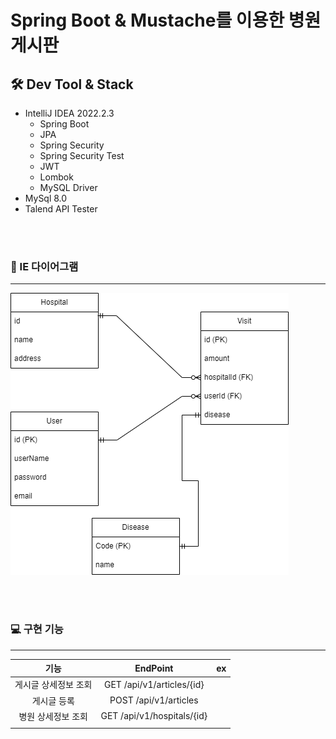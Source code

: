 # Spring Boot & Mustache를 이용한 병원 게시판

## 🛠 Dev Tool & Stack

- IntelliJ IDEA  2022.2.3
  - Spring Boot
  - JPA 
  - Spring Security
  - Spring Security Test
  - JWT
  - Lombok
  - MySQL Driver
- MySql 8.0
- Talend API Tester

<br />

<br />

### 🧩 IE 다이어그램

---

![hospital-visit.drawio](./assets/hospital-visit.drawio.png)

<br />

<br />

### 💻 구현 기능

---

|         기능         |          EndPoint          |  ex  |
| :------------------: | :------------------------: | :--: |
| 게시글 상세정보 조회 | GET /api/v1/articles/{id}  |      |
|     게시글 등록      |   POST /api/v1/articles    |      |
|  병원 상세정보 조회  | GET /api/v1/hospitals/{id} |      |
|                      |                            |      |

